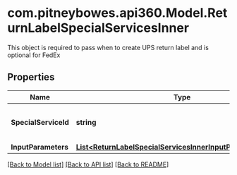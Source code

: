 # com.pitneybowes.api360.Model.ReturnLabelSpecialServicesInner
This object is required to pass when to create UPS return label and is optional for FedEx

## Properties

Name | Type | Description | Notes
------------ | ------------- | ------------- | -------------
**SpecialServiceId** | **string** | PRL is the return label special service | [optional] 
**InputParameters** | [**List&lt;ReturnLabelSpecialServicesInnerInputParametersInner&gt;**](ReturnLabelSpecialServicesInnerInputParametersInner.md) |  | [optional] 

[[Back to Model list]](../../README.md#documentation-for-models) [[Back to API list]](../../README.md#documentation-for-api-endpoints) [[Back to README]](../../README.md)

